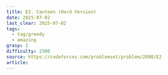 ```yaml
---
title: E2. Canteen (Hard Version)
date: 2025-07-02
last_clear: 2025-07-02
tags:
  - tag/greedy
  - amazing
grasp: 2
difficulty: 2300
source: https://codeforces.com/problemset/problem/2090/E2
article:
---
```

